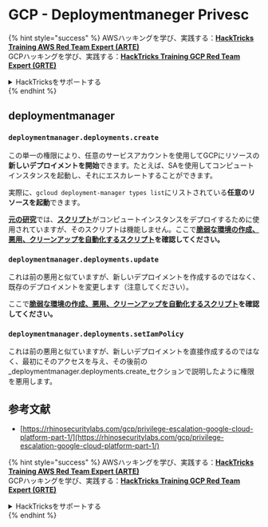 # GCP - Deploymentmaneger Privesc

{% hint style="success" %}
AWSハッキングを学び、実践する：<img src="../../../.gitbook/assets/image (1) (1) (1) (1).png" alt="" data-size="line">[**HackTricks Training AWS Red Team Expert (ARTE)**](https://training.hacktricks.xyz/courses/arte)<img src="../../../.gitbook/assets/image (1) (1) (1) (1).png" alt="" data-size="line">\
GCPハッキングを学び、実践する：<img src="../../../.gitbook/assets/image (2) (1).png" alt="" data-size="line">[**HackTricks Training GCP Red Team Expert (GRTE)**<img src="../../../.gitbook/assets/image (2) (1).png" alt="" data-size="line">](https://training.hacktricks.xyz/courses/grte)

<details>

<summary>HackTricksをサポートする</summary>

* [**サブスクリプションプラン**](https://github.com/sponsors/carlospolop)を確認してください！
* **💬 [**Discordグループ**](https://discord.gg/hRep4RUj7f)または[**Telegramグループ**](https://t.me/peass)に参加するか、**Twitter** 🐦 [**@hacktricks\_live**](https://twitter.com/hacktricks_live)**をフォローしてください。**
* **[**HackTricks**](https://github.com/carlospolop/hacktricks)および[**HackTricks Cloud**](https://github.com/carlospolop/hacktricks-cloud)のGitHubリポジトリにPRを提出してハッキングトリックを共有してください。**

</details>
{% endhint %}

## deploymentmanager

### `deploymentmanager.deployments.create`

この単一の権限により、任意のサービスアカウントを使用してGCPにリソースの**新しいデプロイメントを開始**できます。たとえば、SAを使用してコンピュートインスタンスを起動し、それにエスカレートすることができます。

実際に、`gcloud deployment-manager types list`にリストされている**任意のリソースを起動**できます。

[**元の研究**](https://rhinosecuritylabs.com/gcp/privilege-escalation-google-cloud-platform-part-1/)では、[**スクリプト**](https://github.com/RhinoSecurityLabs/GCP-IAM-Privilege-Escalation/blob/master/ExploitScripts/deploymentmanager.deployments.create.py)がコンピュートインスタンスをデプロイするために使用されていますが、そのスクリプトは機能しません。ここで[**脆弱な環境の作成、悪用、クリーンアップを自動化するスクリプト**](https://github.com/carlospolop/gcp_privesc_scripts/blob/main/tests/1-deploymentmanager.deployments.create.sh)**を確認してください。**

### `deploymentmanager.deployments.update`

これは前の悪用と似ていますが、新しいデプロイメントを作成するのではなく、既存のデプロイメントを変更します（注意してください）。

ここで[**脆弱な環境の作成、悪用、クリーンアップを自動化するスクリプト**](https://github.com/carlospolop/gcp_privesc_scripts/blob/main/tests/e-deploymentmanager.deployments.update.sh)**を確認してください。**

### `deploymentmanager.deployments.setIamPolicy`

これは前の悪用と似ていますが、新しいデプロイメントを直接作成するのではなく、最初にそのアクセスを与え、その後前の_deploymentmanager.deployments.create_セクションで説明したように権限を悪用します。

## 参考文献

* [https://rhinosecuritylabs.com/gcp/privilege-escalation-google-cloud-platform-part-1/](https://rhinosecuritylabs.com/gcp/privilege-escalation-google-cloud-platform-part-1/)

{% hint style="success" %}
AWSハッキングを学び、実践する：<img src="../../../.gitbook/assets/image (1) (1) (1) (1).png" alt="" data-size="line">[**HackTricks Training AWS Red Team Expert (ARTE)**](https://training.hacktricks.xyz/courses/arte)<img src="../../../.gitbook/assets/image (1) (1) (1) (1).png" alt="" data-size="line">\
GCPハッキングを学び、実践する：<img src="../../../.gitbook/assets/image (2) (1).png" alt="" data-size="line">[**HackTricks Training GCP Red Team Expert (GRTE)**<img src="../../../.gitbook/assets/image (2) (1).png" alt="" data-size="line">](https://training.hacktricks.xyz/courses/grte)

<details>

<summary>HackTricksをサポートする</summary>

* [**サブスクリプションプラン**](https://github.com/sponsors/carlospolop)を確認してください！
* **💬 [**Discordグループ**](https://discord.gg/hRep4RUj7f)または[**Telegramグループ**](https://t.me/peass)に参加するか、**Twitter** 🐦 [**@hacktricks\_live**](https://twitter.com/hacktricks_live)**をフォローしてください。**
* **[**HackTricks**](https://github.com/carlospolop/hacktricks)および[**HackTricks Cloud**](https://github.com/carlospolop/hacktricks-cloud)のGitHubリポジトリにPRを提出してハッキングトリックを共有してください。**

</details>
{% endhint %}
